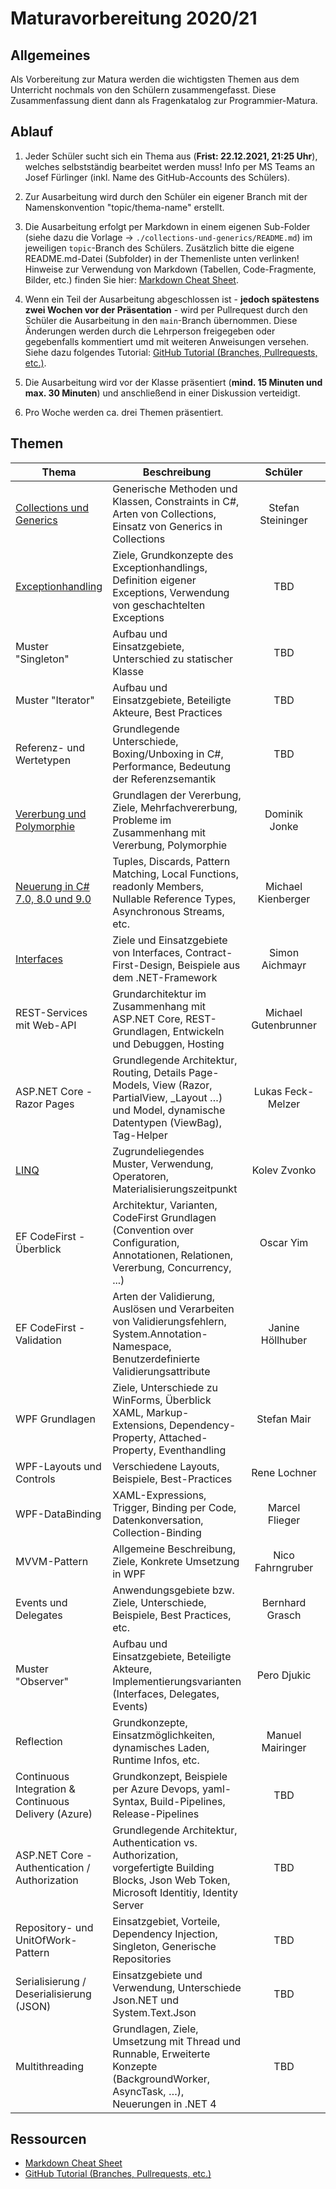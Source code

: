 # Maturavorbereitung 2020/21

## Allgemeines

Als Vorbereitung zur Matura werden die wichtigsten Themen aus dem Unterricht nochmals von den Schülern zusammengefasst. Diese Zusammenfassung dient dann als Fragenkatalog zur Programmier-Matura.

## Ablauf

1. Jeder Schüler sucht sich ein Thema aus (**Frist: 22.12.2021, 21:25 Uhr**), welches selbstständig bearbeitet werden muss! Info per MS Teams an Josef Fürlinger (inkl. Name des GitHub-Accounts des Schülers).

2. Zur Ausarbeitung wird durch den Schüler ein eigener Branch mit der Namenskonvention "topic/thema-name" erstellt.

3. Die Ausarbeitung erfolgt per Markdown in einem eigenen Sub-Folder (siehe dazu die Vorlage -> `./collections-und-generics/README.md`) im jeweiligen `topic`-Branch des Schülers. Zusätzlich bitte die eigene README.md-Datei (Subfolder) in der Themenliste unten verlinken!
   Hinweise zur Verwendung von Markdown (Tabellen, Code-Fragmente, Bilder, etc.) finden Sie hier: [Markdown Cheat Sheet](https://github.com/adam-p/markdown-here/wiki/Markdown-Cheatsheet).

4. Wenn ein Teil der Ausarbeitung abgeschlossen ist - **jedoch spätestens zwei Wochen vor der Präsentation** - wird per Pullrequest durch den Schüler die Ausarbeitung in den `main`-Branch übernommen. Diese Änderungen werden durch die Lehrperson freigegeben oder gegebenfalls kommentiert umd mit weiteren Anweisungen versehen. Siehe dazu folgendes Tutorial: [GitHub Tutorial (Branches, Pullrequests, etc.)](https://guides.github.com/activities/hello-world).

5. Die Ausarbeitung wird vor der Klasse präsentiert (**mind. 15 Minuten und max. 30 Minuten**) und anschließend in einer Diskussion verteidigt.

6. Pro Woche werden ca. drei Themen präsentiert.

## Themen

| Thema                                                            | Beschreibung                                                                                                                                        |       Schüler        |   Datum    |
|------------------------------------------------------------------|-----------------------------------------------------------------------------------------------------------------------------------------------------|:--------------------:|:----------:|
| [Collections und Generics](collections-und-generics/README.md)   | Generische Methoden und Klassen, Constraints in C#, Arten von Collections, Einsatz von Generics in Collections                                      |  Stefan Steininger   | 19.01.2021 |
| [Exceptionhandling](exceptionhandling/README.md)                 | Ziele, Grundkonzepte des Exceptionhandlings, Definition eigener Exceptions, Verwendung von geschachtelten Exceptions                                |         TBD          | 19.01.2021 |
| Muster "Singleton"                                               | Aufbau und Einsatzgebiete, Unterschied zu statischer Klasse                                                                                         |         TBD          | 19.01.2021 |
| Muster "Iterator"                                                | Aufbau und Einsatzgebiete, Beteiligte Akteure, Best Practices                                                                                       |         TBD          | 26.01.2021 |
| Referenz- und Wertetypen                                         | Grundlegende Unterschiede, Boxing/Unboxing in C#, Performance, Bedeutung der Referenzsemantik                                                       |         TBD          | 26.01.2021 |
| [Vererbung und Polymorphie](vererbung_und_polymorphie/README.md) | Grundlagen der Vererbung, Ziele, Mehrfachvererbung, Probleme im Zusammenhang mit Vererbung, Polymorphie                                             |    Dominik Jonke     | 26.01.2021 |
| [Neuerung in C# 7.0, 8.0 und 9.0](neuerungInCS_7-9/README.md)    | Tuples, Discards, Pattern Matching, Local Functions, readonly Members, Nullable Reference Types, Asynchronous Streams, etc.                         |  Michael Kienberger  | 23.02.2021 |
| [Interfaces](Interfaces-Aichmayr/README.md)                      | Ziele und Einsatzgebiete von Interfaces, Contract-First-Design, Beispiele aus dem .NET-Framework                                                    |    Simon Aichmayr    | 23.02.2021 |
| REST-Services mit Web-API                                        | Grundarchitektur im Zusammenhang mit ASP.NET Core, REST-Grundlagen, Entwickeln und Debuggen, Hosting                                                | Michael Gutenbrunner | 23.02.2021 |
| ASP.NET Core - Razor Pages                                       | Grundlegende Architektur, Routing, Details Page-Models, View (Razor, PartialView, _Layout …) und Model, dynamische Datentypen (ViewBag), Tag-Helper |  Lukas Feck-Melzer   | 02.03.2021 |
| [LINQ](LINQ/README.md)                                           | Zugrundeliegendes Muster, Verwendung, Operatoren, Materialisierungszeitpunkt                                                                        |     Kolev Zvonko     | 02.03.2021 |
| EF CodeFirst - Überblick                                         | Architektur, Varianten, CodeFirst Grundlagen (Convention over Configuration, Annotationen, Relationen, Vererbung,  Concurrency, ...)                |      Oscar Yim       | 09.03.2021 |
| EF CodeFirst - Validation                                        | Arten der Validierung, Auslösen und Verarbeiten von Validierungsfehlern, System.Annotation-Namespace, Benutzerdefinierte Validierungsattribute      |   Janine Höllhuber   | 09.03.2021 |
| WPF Grundlagen                                                   | Ziele, Unterschiede zu WinForms, Überblick XAML, Markup-Extensions, Dependency-Property, Attached-Property, Eventhandling                           |     Stefan Mair      | 09.03.2021 |
| WPF-Layouts und Controls                                         | Verschiedene Layouts, Beispiele, Best-Practices                                                                                                     |     Rene Lochner     | 09.03.2021 |
| WPF-DataBinding                                                  | XAML-Expressions, Trigger, Binding per Code, Datenkonversation, Collection-Binding                                                                  |    Marcel Flieger    | 09.03.2021 |
| MVVM-Pattern                                                     | Allgemeine Beschreibung, Ziele, Konkrete Umsetzung in WPF                                                                                           |   Nico Fahrngruber   | 09.03.2021 |
| Events und Delegates                                             | Anwendungsgebiete bzw. Ziele, Unterschiede, Beispiele, Best Practices, etc.                                                                         |   Bernhard Grasch    | 16.03.2021 |
| Muster "Observer"                                                | Aufbau und Einsatzgebiete, Beteiligte Akteure, Implementierungsvarianten (Interfaces, Delegates, Events)                                            |     Pero Djukic      | 16.03.2021 |
| Reflection                                                       | Grundkonzepte, Einsatzmöglichkeiten, dynamisches Laden, Runtime Infos, etc.                                                                         |   Manuel Mairinger   | 16.03.2021 |
| Continuous Integration & Continuous Delivery (Azure)             | Grundkonzept, Beispiele per Azure Devops, yaml-Syntax, Build-Pipelines, Release-Pipelines                                                           |         TBD          | 23.03.2021 |
| ASP.NET Core - Authentication / Authorization                    | Grundlegende Architektur, Authentication vs. Authorization, vorgefertigte Building Blocks, Json Web Token, Microsoft Identitiy, Identity Server     |         TBD          | 23.03.2021 |
| Repository- und UnitOfWork-Pattern                               | Einsatzgebiet, Vorteile, Dependency Injection, Singleton, Generische Repositories                                                                   |         TBD          | 23.02.2021 |
| Serialisierung / Deserialisierung (JSON)                         | Einsatzgebiete und Verwendung, Unterschiede Json.NET und System.Text.Json                                                                           |         TBD          | 23.03.2021 |
| Multithreading                                                   | Grundlagen, Ziele, Umsetzung mit Thread und Runnable, Erweiterte Konzepte (BackgroundWorker, AsyncTask, …), Neuerungen in .NET 4                    |         TBD          | 23.03.2021 |

## Ressourcen

* [Markdown Cheat Sheet](https://github.com/adam-p/markdown-here/wiki/Markdown-Cheatsheet)
* [GitHub Tutorial (Branches, Pullrequests, etc.)](https://guides.github.com/activities/hello-world)
